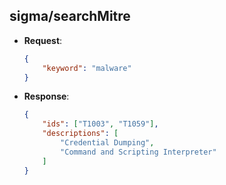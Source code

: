 ## sigma/searchMitre
- **Request**:
  ```json
  {
      "keyword": "malware"
  }
  ```
- **Response**:
  ```json
  {
      "ids": ["T1003", "T1059"],
      "descriptions": [
          "Credential Dumping",
          "Command and Scripting Interpreter"
      ]
  }
 ```
